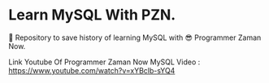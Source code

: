 # Learn MySQL With PZN.
💾 Repository to save history of learning MySQL with 😎 Programmer Zaman Now.

Link Youtube Of Programmer Zaman Now MySQL Video :
https://www.youtube.com/watch?v=xYBclb-sYQ4

